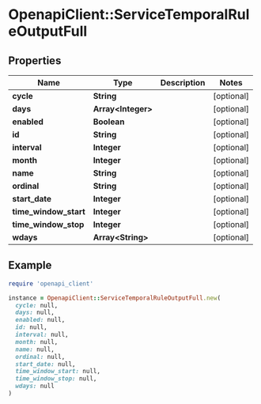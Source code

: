 # OpenapiClient::ServiceTemporalRuleOutputFull

## Properties

| Name | Type | Description | Notes |
| ---- | ---- | ----------- | ----- |
| **cycle** | **String** |  | [optional] |
| **days** | **Array&lt;Integer&gt;** |  | [optional] |
| **enabled** | **Boolean** |  | [optional] |
| **id** | **String** |  | [optional] |
| **interval** | **Integer** |  | [optional] |
| **month** | **Integer** |  | [optional] |
| **name** | **String** |  | [optional] |
| **ordinal** | **String** |  | [optional] |
| **start_date** | **Integer** |  | [optional] |
| **time_window_start** | **Integer** |  | [optional] |
| **time_window_stop** | **Integer** |  | [optional] |
| **wdays** | **Array&lt;String&gt;** |  | [optional] |

## Example

```ruby
require 'openapi_client'

instance = OpenapiClient::ServiceTemporalRuleOutputFull.new(
  cycle: null,
  days: null,
  enabled: null,
  id: null,
  interval: null,
  month: null,
  name: null,
  ordinal: null,
  start_date: null,
  time_window_start: null,
  time_window_stop: null,
  wdays: null
)
```

